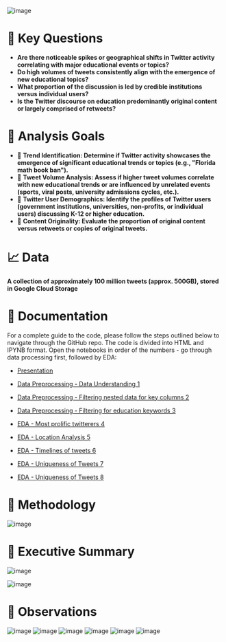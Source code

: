 ![image](https://github.com/sanchitkumar11/Is-Twitter-Credible/assets/105491876/8f6595b2-848d-4ecb-9abb-335ca8348b79)

<h1 style="">🤔 Key Questions</h1>

* **Are there noticeable spikes or geographical shifts in Twitter activity correlating with major educational events or topics?**
* **Do high volumes of tweets consistently align with the emergence of new educational topics?**
* **What proportion of the discussion is led by credible institutions versus individual users?**
* **Is the Twitter discourse on education predominantly original content or largely comprised of retweets?**

<h1 style="">🧐 Analysis Goals</h1>

* 💬 **Trend Identification: Determine if Twitter activity showcases the emergence of significant educational trends or topics (e.g., "Florida math book ban").**
* 📃 **Tweet Volume Analysis: Assess if higher tweet volumes correlate with new educational trends or are influenced by unrelated events (sports, viral posts, university admissions cycles, etc.).**
* 🤖 **Twitter User Demographics: Identify the profiles of Twitter users (government institutions, universities, non-profits, or individual users) discussing K-12 or higher education.**
* 🧠 **Content Originality: Evaluate the proportion of original content versus retweets or copies of original tweets.**

<h1 style="">📈 Data</h1>

**A collection of approximately 100 million tweets (approx. 500GB), stored in Google Cloud Storage**

<h1 style="">📖 Documentation</h1>
For a complete guide to the code, please follow the steps outlined below to navigate through the GitHub repo. The code is divided into HTML and IPYNB format. Open the notebooks in order of the numbers - go through data processing first, followed by EDA:

* [Presentation](https://github.com/sanchitkumar11/Is-Twitter-Credible/blob/main/Presentation/BigDataFinalProject_SanchitKumar.pdf)
  
* [Data Preprocessing  - Data Understanding 1](https://github.com/sanchitkumar11/Is-Twitter-Credible/blob/main/IPYNB/Data%20Preprocessing%20-%20Data%20Understanding%201.ipynb)
  
* [Data Preprocessing - Filtering nested data for key columns 2](https://github.com/sanchitkumar11/Is-Twitter-Credible/blob/main/IPYNB/Data%20Preprocessing%20-%20Filtering%20nested%20data%20for%20key%20columns%202.ipynb)
  
* [Data Preprocessing - Filtering for education keywords 3](https://github.com/sanchitkumar11/Is-Twitter-Credible/blob/main/IPYNB/Data%20Preprocessing%20-%20Filtering%20for%20education%20keywords%203.ipynb)

* [EDA - Most prolific twitterers 4](https://github.com/sanchitkumar11/Is-Twitter-Credible/blob/main/IPYNB/EDA%20-%20Most%20prolific%20twitterers%204.ipynb)

* [EDA - Location Analysis 5](https://github.com/sanchitkumar11/Is-Twitter-Credible/blob/main/IPYNB/EDA%20-%20Location%20Analysis%205.ipynb)

* [EDA - Timelines of tweets 6](https://github.com/sanchitkumar11/Is-Twitter-Credible/blob/main/IPYNB/EDA%20-%20Timelines%20of%20tweets%206.ipynb)

* [EDA - Uniqueness of Tweets 7](https://github.com/sanchitkumar11/Is-Twitter-Credible/blob/main/IPYNB/EDA%20-%20Uniqueness%20of%20Tweets%207.ipynb)

* [EDA - Uniqueness of Tweets 8](https://github.com/sanchitkumar11/Is-Twitter-Credible/blob/main/IPYNB/EDA%20-%20Uniqueness%20of%20Tweets%208.ipynb)

<h1 style="">🧠 Methodology</h1>

![image](https://github.com/sanchitkumar11/Is-Twitter-Credible/assets/105491876/7fa6bac6-59b4-442e-a2eb-a7738a8e0fdb)

<h1 style="">🚨 Executive Summary</h1>

![image](https://github.com/sanchitkumar11/Is-Twitter-Credible/assets/105491876/c659345d-b56c-4a93-a969-6ac8a8eb8559)

![image](https://github.com/sanchitkumar11/Is-Twitter-Credible/assets/105491876/31435d8e-b250-47b6-b591-9dc144bdb71f)

<h1 style="">🚨 Observations</h1>

![image](https://github.com/sanchitkumar11/Is-Twitter-Credible/assets/105491876/ce7e4030-be36-4f9f-84f7-8144a40c96d6)
![image](https://github.com/sanchitkumar11/Is-Twitter-Credible/assets/105491876/57e82c81-0b6f-465c-a12d-1294c4afb489)
![image](https://github.com/sanchitkumar11/Is-Twitter-Credible/assets/105491876/14ffa7d6-05cf-4f08-a0cf-ac4d9917ceb4)
![image](https://github.com/sanchitkumar11/Is-Twitter-Credible/assets/105491876/3ad71a49-e714-480f-b89f-5437183270ff)
![image](https://github.com/sanchitkumar11/Is-Twitter-Credible/assets/105491876/92d89736-b8c2-4586-8647-d802fdf7a053)
![image](https://github.com/sanchitkumar11/Is-Twitter-Credible/assets/105491876/eb6315a5-ff08-4374-9c2c-2ea1cf10cf02)











